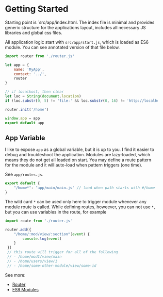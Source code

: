 # Getting Started

Starting point is `src/app/index.html. The index file is minimal and provides generic structure for the applications layout, includes all necessary JS libraries and global css files.

All application logic start with `src/app/start.js`, which is loaded as ES6 module. You can see annotated version of that file below.

```js
import router from './router.js'

let app = {
    name: 'MyApp',
    context: '../',
    router
}

// if localhost, then clear
let loc = String(document.location)
if (loc.substr(0, 5) != 'file:' && loc.substr(0, 16) != 'http://localhost') app.context = ''

router.init('/home')

window.app = app
export default app
```

## App Variable

I like to expose `app` as a global variable, but it is up to you. I find it easier to debug and troubleshoot the application. Modules are lazy-loaded, which means they do not get all loaded on start. You may define a route pattern for the module and it will auto-load when pattern triggers (one time).

See `app/routes.js`.
```js
export default {
    "/home*": "app/main/main.js" // load when path starts with #/home
}
````

The wild card `*` can be used only here to trigger module whenever any module route is called. While defining routes, howeever, you can not use `*`, but you can use variables in the route, for example
```js
import route from './router.js'

router.add({
    "/home/:mod/view/:section"(event) {
        console.log(event)
    }
 })
 // this route will trigger for all of the following
 // - /home/mod1/view/main
 // - /home/users/view/1
 // - /home/some-other-module/view/some-id
```

See more:
- [Router](router.md)
- [ES6 Modules](es6-modules.md)
